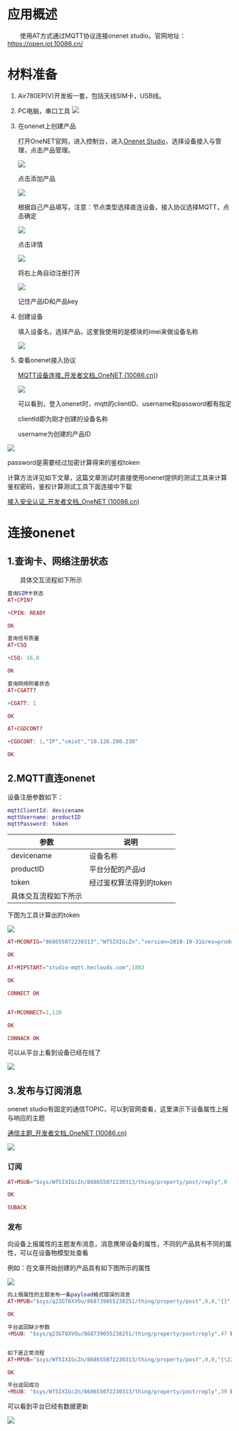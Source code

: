 # 应用概述

&emsp;&emsp;使用AT方式通过MQTT协议连接onenet studio。官网地址：https://open.iot.10086.cn/

# 材料准备
1. Air780EP(V)开发板一套，包括天线SIM卡，USB线。

2. PC电脑，串口工具
  ![](../../../image/AT开发资料/应用开发指南/OneNET(中国移动物联网开放平台)接入指南/开发板.png)

3. 在onenet上创建产品

   打开OneNET官网，进入控制台，进入[Onenet Studio](https://open.iot.10086.cn/studio/summary)，选择设备接入与管理，点击产品管理。

   ![](../../../image/AT开发资料/应用开发指南/OneNET(中国移动物联网开放平台)接入指南/图片1.png) 

   点击添加产品

   ![](../../../image/AT开发资料/应用开发指南/OneNET(中国移动物联网开放平台)接入指南/图片2.png) 

   根据自己产品填写，注意：节点类型选择直连设备，接入协议选择MQTT，点击确定

   ![](../../../image/AT开发资料/应用开发指南/OneNET(中国移动物联网开放平台)接入指南/图片3.png) 

   点击详情

   ![](../../../image/AT开发资料/应用开发指南/OneNET(中国移动物联网开放平台)接入指南/图片4.png) 

   将右上角自动注册打开

   ![](../../../image/AT开发资料/应用开发指南/OneNET(中国移动物联网开放平台)接入指南/图片5.png) 

   记住产品ID和产品key


4. 创建设备

   填入设备名，选择产品，这里我使用的是模块的imei来做设备名称

   ![](../../../image/AT开发资料/应用开发指南/OneNET(中国移动物联网开放平台)接入指南/QQ20240722-151053.png)

5. 查看onenet接入协议

   [MQTT设备连接_开发者文档_OneNET (10086.cn)](https://open.iot.10086.cn/doc/v5/fuse/detail/919))
   
   ![](../../../image/AT开发资料/应用开发指南/OneNET(中国移动物联网开放平台)接入指南/20230808174902316_image.png)

   可以看到，登入onenet时，mqtt的clientID、username和password都有指定

   clientId即为刚才创建的设备名称

   username为创建的产品ID

![](../../../image/AT开发资料/应用开发指南/OneNET(中国移动物联网开放平台)接入指南/QQ20240722-152651.png)


   password是需要经过加密计算得来的鉴权token

   计算方法详见如下文章，这篇文章测试时直接使用onenet提供的测试工具来计算鉴权密码，鉴权计算测试工具下面连接中下载

  [接入安全认证_开发者文档_OneNET (10086.cn)](https://open.iot.10086.cn/doc/iot_platform/book/device-connect&manager/device-auth.html)

   

# 连接onenet
## 1.查询卡、网络注册状态


&emsp;&emsp;具体交互流程如下所示

```lua
查询SIM卡状态
AT+CPIN?

+CPIN: READY

OK

查询信号质量
AT+CSQ

+CSQ: 16,0

OK

查询网络附着状态
AT+CGATT?

+CGATT: 1

OK

AT+CGDCONT?

+CGDCONT: 1,"IP","cmiot","10.126.200.230"

OK
```

## 2.MQTT直连onenet
设备注册参数如下：
```lua
mqttClientId: devicename
mqttUsername: productID
mqttPassword: token
```
| 参数                 | 说明                    |
| -------------------- | ----------------------- |
| devicename           | 设备名称                |
| productID            | 平台分配的产品id        |
| token                | 经过鉴权算法得到的token |
| 具体交互流程如下所示 |                         |

下图为工具计算出的token

![](../../../image/AT开发资料/应用开发指南/OneNET(中国移动物联网开放平台)接入指南/QQ20240722-154010.png)

```lua
AT+MCONFIG="868655072230313","Wf5IXIGcZn","version=2018-10-31&res=products%2FWf5IXIGcZn%2Fdevices%2F868655072230313&et=1721630715&method=md5&sign=DPqCcsPQAQok9Gt7mNPTbA%3D%3D"

OK

AT+MIPSTART="studio-mqtt.heclouds.com",1883

OK

CONNECT OK


AT+MCONNECT=1,120

OK

CONNACK OK

```

可以从平台上看到设备已经在线了

![](../../../image/AT开发资料/应用开发指南/OneNET(中国移动物联网开放平台)接入指南/QQ20240722-160748.png)

## 3.发布与订阅消息

onenet studio有固定的通信TOPIC，可以到官网查看，这里演示下设备属性上报与响应的主题

[通信主题_开发者文档_OneNET (10086.cn)](https://open.iot.10086.cn/doc/iot_platform/book/device-connect&manager/MQTT/topic.html)

![](../../../image/AT开发资料/应用开发指南/OneNET(中国移动物联网开放平台)接入指南/20210812151650017_image.png)

### 订阅
```lua
AT+MSUB="$sys/Wf5IXIGcZn/868655072230313/thing/property/post/reply",0

OK

SUBACK
```
### 发布

向设备上报属性的主题发布消息，消息携带设备的属性，不同的产品具有不同的属性，可以在设备物模型处查看

例如：在文章开始创建的产品具有如下图所示的属性

![](../../../image/AT开发资料/应用开发指南/OneNET(中国移动物联网开放平台)接入指南/QQ20240722-162245.png)

```lua
向上报属性的主题发布一条payload格式错误的消息
AT+MPUB="$sys/q23GT8XVOu/868739055238251/thing/property/post",0,0,"{}"

OK

平台返回缺少参数
+MSUB: "$sys/q23GT8XVOu/868739055238251/thing/property/post/reply",47 byte,{"id":null,"code":2403,"msg":"required msg id"}


如下是正常流程
AT+MPUB="$sys/Wf5IXIGcZn/868655072230313/thing/property/post",0,0,"{\22id\22:\22123\22,\22params\22:{\22Capacity\22:{\22value\22:62}}}"

OK

平台返回成功
+MSUB: "$sys/Wf5IXIGcZn/868655072230313/thing/property/post/reply",39 byte,{"id":"123","code":200,"msg":"success"}

```

可以看到平台已经有数据更新

![](../../../image/AT开发资料/应用开发指南/OneNET(中国移动物联网开放平台)接入指南/QQ20240722-163446.png)
